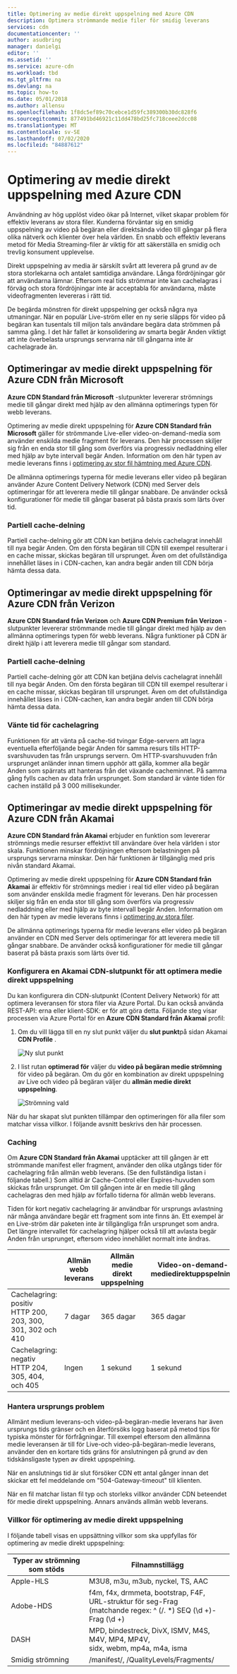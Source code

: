 ```yaml
---
title: Optimering av medie direkt uppspelning med Azure CDN
description: Optimera strömmande medie filer för smidig leverans
services: cdn
documentationcenter: ''
author: asudbring
manager: danielgi
editor: ''
ms.assetid: ''
ms.service: azure-cdn
ms.workload: tbd
ms.tgt_pltfrm: na
ms.devlang: na
ms.topic: how-to
ms.date: 05/01/2018
ms.author: allensu
ms.openlocfilehash: 1f8dc5ef89c70cebce1d59fc389300b30dc828f6
ms.sourcegitcommit: 877491bd46921c11dd478bd25fc718ceee2dcc08
ms.translationtype: MT
ms.contentlocale: sv-SE
ms.lasthandoff: 07/02/2020
ms.locfileid: "84887612"
---
```

# <a name="media-streaming-optimization-with-azure-cdn"></a>Optimering av medie direkt uppspelning med Azure CDN 
 
Användning av hög upplöst video ökar på Internet, vilket skapar problem för effektiv leverans av stora filer. Kunderna förväntar sig en smidig uppspelning av video på begäran eller direktsända video till gångar på flera olika nätverk och klienter över hela världen. En snabb och effektiv leverans metod för Media Streaming-filer är viktig för att säkerställa en smidig och trevlig konsument upplevelse.  

Direkt uppspelning av media är särskilt svårt att leverera på grund av de stora storlekarna och antalet samtidiga användare. Långa fördröjningar gör att användarna lämnar. Eftersom real tids strömmar inte kan cachelagras i förväg och stora fördröjningar inte är acceptabla för användarna, måste videofragmenten levereras i rätt tid. 

De begärda mönstren för direkt uppspelning ger också några nya utmaningar. När en populär Live-ström eller en ny serie släpps för video på begäran kan tusentals till miljon tals användare begära data strömmen på samma gång. I det här fallet är konsolidering av smarta begär Anden viktigt att inte överbelasta ursprungs servrarna när till gångarna inte är cachelagrade än.
 

## <a name="media-streaming-optimizations-for-azure-cdn-from-microsoft"></a>Optimeringar av medie direkt uppspelning för Azure CDN från Microsoft

**Azure CDN Standard från Microsoft** -slutpunkter levererar strömnings medie till gångar direkt med hjälp av den allmänna optimerings typen för webb leverans. 

Optimering av medie direkt uppspelning för **Azure CDN Standard från Microsoft** gäller för strömmande Live-eller video-on-demand-media som använder enskilda medie fragment för leverans. Den här processen skiljer sig från en enda stor till gång som överförs via progressiv nedladdning eller med hjälp av byte intervall begär Anden. Information om den här typen av medie leverans finns i [optimering av stor fil hämtning med Azure CDN](cdn-large-file-optimization.md).

De allmänna optimerings typerna för medie leverans eller video på begäran använder Azure Content Delivery Network (CDN) med Server dels optimeringar för att leverera medie till gångar snabbare. De använder också konfigurationer för medie till gångar baserat på bästa praxis som lärts över tid.

### <a name="partial-cache-sharing"></a>Partiell cache-delning
Partiell cache-delning gör att CDN kan betjäna delvis cachelagrat innehåll till nya begär Anden. Om den första begäran till CDN till exempel resulterar i en cache missar, skickas begäran till ursprunget. Även om det ofullständiga innehållet läses in i CDN-cachen, kan andra begär anden till CDN börja hämta dessa data. 


## <a name="media-streaming-optimizations-for-azure-cdn-from-verizon"></a>Optimeringar av medie direkt uppspelning för Azure CDN från Verizon

**Azure CDN Standard från Verizon** och **Azure CDN Premium från Verizon** -slutpunkter levererar strömmande medie till gångar direkt med hjälp av den allmänna optimerings typen för webb leverans. Några funktioner på CDN är direkt hjälp i att leverera medie till gångar som standard.

### <a name="partial-cache-sharing"></a>Partiell cache-delning

Partiell cache-delning gör att CDN kan betjäna delvis cachelagrat innehåll till nya begär Anden. Om den första begäran till CDN till exempel resulterar i en cache missar, skickas begäran till ursprunget. Även om det ofullständiga innehållet läses in i CDN-cachen, kan andra begär anden till CDN börja hämta dessa data. 

### <a name="cache-fill-wait-time"></a>Vänte tid för cachelagring

 Funktionen för att vänta på cache-tid tvingar Edge-servern att lagra eventuella efterföljande begär Anden för samma resurs tills HTTP-svarshuvuden tas från ursprungs servern. Om HTTP-svarshuvuden från ursprunget anländer innan timern upphör att gälla, kommer alla begär Anden som spärrats att hanteras från det växande cacheminnet. På samma gång fylls cachen av data från ursprunget. Som standard är vänte tiden för cachen inställd på 3 000 millisekunder. 

 
## <a name="media-streaming-optimizations-for-azure-cdn-from-akamai"></a>Optimeringar av medie direkt uppspelning för Azure CDN från Akamai
 
**Azure CDN Standard från Akamai** erbjuder en funktion som levererar strömnings medie resurser effektivt till användare över hela världen i stor skala. Funktionen minskar fördröjningen eftersom belastningen på ursprungs servrarna minskar. Den här funktionen är tillgänglig med pris nivån standard Akamai. 

Optimering av medie direkt uppspelning för **Azure CDN Standard från Akamai** är effektiv för strömnings medier i real tid eller video på begäran som använder enskilda medie fragment för leverans. Den här processen skiljer sig från en enda stor till gång som överförs via progressiv nedladdning eller med hjälp av byte intervall begär Anden. Information om den här typen av medie leverans finns i [optimering av stora filer](cdn-large-file-optimization.md).

De allmänna optimerings typerna för medie leverans eller video på begäran använder en CDN med Server dels optimeringar för att leverera medie till gångar snabbare. De använder också konfigurationer för medie till gångar baserat på bästa praxis som lärts över tid.

### <a name="configure-an-akamai-cdn-endpoint-to-optimize-media-streaming"></a>Konfigurera en Akamai CDN-slutpunkt för att optimera medie direkt uppspelning
 
Du kan konfigurera din CDN-slutpunkt (Content Delivery Network) för att optimera leveransen för stora filer via Azure Portal. Du kan också använda REST-API: erna eller klient-SDK: er för att göra detta. Följande steg visar processen via Azure Portal för en **Azure CDN Standard från Akamai** profil:

1. Om du vill lägga till en ny slut punkt väljer du **slut punkt**på sidan Akamai **CDN Profile** .
  
    ![Ny slut punkt](./media/cdn-media-streaming-optimization/cdn-new-akamai-endpoint.png)

2. I list rutan **optimerad för** väljer du **video på begäran medie strömning** för video på begäran. Om du gör en kombination av direkt uppspelning av Live och video på begäran väljer du **allmän medie direkt uppspelning**.

    ![Strömning vald](./media/cdn-media-streaming-optimization/02_Creating.png) 
 
När du har skapat slut punkten tillämpar den optimeringen för alla filer som matchar vissa villkor. I följande avsnitt beskrivs den här processen. 

### <a name="caching"></a>Caching

Om **Azure CDN Standard från Akamai** upptäcker att till gången är ett strömmande manifest eller fragment, använder den olika utgångs tider för cachelagring från allmän webb leverans. (Se den fullständiga listan i följande tabell.) Som alltid är Cache-Control eller Expires-huvuden som skickas från ursprunget. Om till gången inte är en medie till gång cachelagras den med hjälp av förfallo tiderna för allmän webb leverans.

Tiden för kort negativ cachelagring är användbar för ursprungs avlastning när många användare begär ett fragment som inte finns än. Ett exempel är en Live-ström där paketen inte är tillgängliga från ursprunget som andra. Det längre intervallet för cachelagring hjälper också till att avlasta begär Anden från ursprunget, eftersom video innehållet normalt inte ändras.
 

|   | Allmän webb leverans | Allmän medie direkt uppspelning | Video-on-demand-mediedirektuppspelning  
--- | --- | --- | ---
Cachelagring: positiv <br> HTTP 200, 203, 300, <br> 301, 302 och 410 | 7 dagar |365 dagar | 365 dagar   
Cachelagring: negativ <br> HTTP 204, 305, 404, <br> och 405 | Ingen | 1 sekund | 1 sekund
 
### <a name="deal-with-origin-failure"></a>Hantera ursprungs problem  

Allmänt medium leverans-och video-på-begäran-medie leverans har även ursprungs tids gränser och en återförsöks logg baserat på metod tips för typiska mönster för förfrågningar. Till exempel eftersom den allmänna medie leveransen är till för Live-och video-på-begäran-medie leverans, använder den en kortare tids gräns för anslutningen på grund av den tidskänsligaste typen av direkt uppspelning.

När en anslutnings tid är slut försöker CDN ett antal gånger innan det skickar ett fel meddelande om "504-Gateway-timeout" till klienten. 

När en fil matchar listan fil typ och storleks villkor använder CDN beteendet för medie direkt uppspelning. Annars används allmän webb leverans.
   
### <a name="conditions-for-media-streaming-optimization"></a>Villkor för optimering av medie direkt uppspelning 

I följande tabell visas en uppsättning villkor som ska uppfyllas för optimering av medie direkt uppspelning: 
 
Typer av strömning som stöds | Filnamnstillägg  
--- | ---  
Apple-HLS | M3U8, m3u, m3ub, nyckel, TS, AAC
Adobe-HDS | f4m, f4x, drmmeta, bootstrap, F4F,<br>URL-struktur för seg-Frag <br> (matchande regex: ^ (/. *) SEQ (\d +)-Frag (\d +)
DASH | MPD, bindestreck, DivX, ISMV, M4S, M4V, MP4, MP4V, <br> sidx, webm, mp4a, m4a, isma
Smidig strömning | /manifest/, /QualityLevels/Fragments/
  
 
